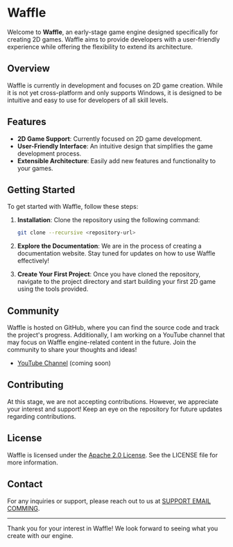 # Waffle

Welcome to **Waffle**, an early-stage game engine designed specifically for creating 2D games. Waffle aims to provide developers with a user-friendly experience while offering the flexibility to extend its architecture.

## Overview

Waffle is currently in development and focuses on 2D game creation. While it is not yet cross-platform and only supports Windows, it is designed to be intuitive and easy to use for developers of all skill levels.

## Features

- **2D Game Support**: Currently focused on 2D game development.
- **User-Friendly Interface**: An intuitive design that simplifies the game development process.
- **Extensible Architecture**: Easily add new features and functionality to your games.

## Getting Started

To get started with Waffle, follow these steps:

1. **Installation**: Clone the repository using the following command:
   ```bash
   git clone --recursive <repository-url>
2. **Explore the Documentation**: We are in the process of creating a documentation website. Stay tuned for updates on how to use Waffle effectively!

3. **Create Your First Project**: Once you have cloned the repository, navigate to the project directory and start building your first 2D game using the tools provided.

## Community

Waffle is hosted on GitHub, where you can find the source code and track the project's progress. Additionally, I am working on a YouTube channel that may focus on Waffle engine-related content in the future. Join the community to share your thoughts and ideas!

- [YouTube Channel](#) (coming soon)

## Contributing

At this stage, we are not accepting contributions. However, we appreciate your interest and support! Keep an eye on the repository for future updates regarding contributions.

## License

Waffle is licensed under the [Apache 2.0 License](#). See the LICENSE file for more information.

## Contact

For any inquiries or support, please reach out to us at [SUPPORT EMAIL COMMING](mailto:support@example.com).

---

Thank you for your interest in Waffle! We look forward to seeing what you create with our engine.